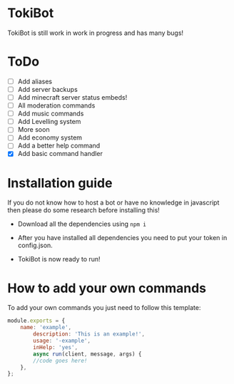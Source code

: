 # TokiBot

TokiBot is still work in work in progress and has many bugs!

# ToDo

- [ ] Add aliases
- [ ] Add server backups
- [ ] Add minecraft server status embeds!
- [ ] All moderation commands
- [ ] Add music commands
- [ ] Add Levelling system
- [ ] More soon
- [ ] Add economy system
- [ ] Add a better help command
- [x] Add basic command handler

# Installation guide
If you do not know how to host a bot or have no knowledge in javascript then please do some research before installing this!

- Download all the dependencies using `npm i`

- After you have installed all dependencies you need to put your token in config.json. 

- TokiBot is now ready to run!

# How to add your own commands
To add your own commands you just need to follow this template:
```js
module.exports = {
	name: 'example',
        description: 'This is an example!',
        usage: '-example',
        inHelp: 'yes',
        async run(client, message, args) {
		//code goes here!
	},
};
```
